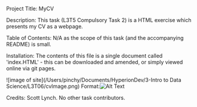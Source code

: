 Project Title: MyCV

Description: This task (L3T5 Compulsory Task 2) is a HTML exercise which presents my CV as a webpage.

Table of Contents: N/A as the scope of this task (and the accompanying README) is small.

Installation: The contents of this file is a single document called 'index.HTML' - this can be downloaded and amended, or simply viewed online via git pages.

![image of site](/Users/pinchy/Documents/HyperionDev/3-Intro to Data Science/L3T06/cvImage.png)
Format:![Alt Text](url)

Credits: Scott Lynch.  No other task contributors.
